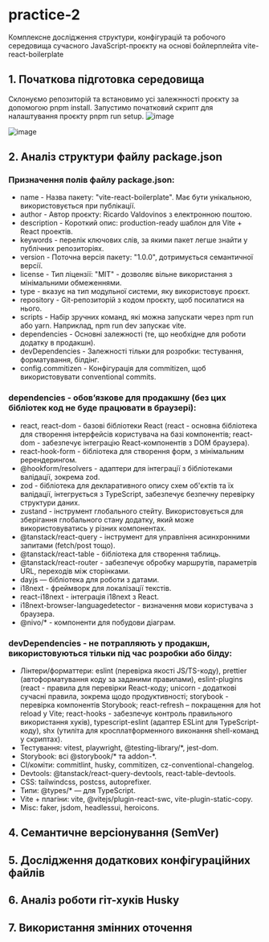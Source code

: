 # practice-2
Комплексне дослідження структури, конфігурацій та робочого середовища сучасного JavaScript-проєкту на основі бойлерплейта vite-react-boilerplate

## 1. Початкова підготовка середовища
   
   Склонуємо репозиторій та встановимо усі залежнності проєкту за допомогою pnpm install. Запустимо початковий скрипт для налаштування проєкту pnpm run setup.
  ![image](https://github.com/user-attachments/assets/b3b60ffb-6bb1-4c6a-8596-49edc4a6684f)
  
  ![image](https://github.com/user-attachments/assets/7f502ef6-a7ab-4c83-abca-cefdc9185992)
   
## 2. Аналіз структури файлу package.json

   ### Призначення полів файлу package.json:
   - name - Назва пакету: "vite-react-boilerplate". Має бути унікальною, використовується при публікації.
   - author - Автор проєкту: Ricardo Valdovinos з електронною поштою.
   - description - Короткий опис: production-ready шаблон для Vite + React проектів.
   - keywords - перелік ключових слів, за якими пакет легше знайти у публічних репозиторіях.
   - version - Поточна версія пакету: "1.0.0", дотримується семантичної версії.
   - license - Тип ліцензії: "MIT" - дозволяє вільне використання з мінімальними обмеженнями.
   - type - вказує на тип модульної системи, яку використовує проєкт.
   - repository - Git-репозиторій з кодом проєкту, щоб посилатися на нього.
   - scripts - Набір зручних команд, які можна запускати через npm run або yarn. Наприклад, npm run dev запускає vite.
   - dependencies - Основні залежності (те, що необхідне для роботи додатку в продакшн).
   - devDependencies - Залежності тільки для розробки: тестування, форматування, білдінг.
   - config.commitizen - Конфігурація для commitizen, щоб використовувати conventional commits.

   ### dependencies - обов’язкове для продакшну (без цих бібліотек код не буде працювати в браузері):
   - react, react-dom - базові бібліотеки React (react - основна бібліотека для створення інтерфейсів користувача на базі компонентів; react-dom - забезпечує інтеграцію React-компонентів з DOM браузера).
   - react-hook-form - бібліотека для створення форм, з мінімальним ререндерингом.
   - @hookform/resolvers - адаптери для інтеграції з бібліотеками валідації, зокрема zod.
   - zod - бібліотека для декларативного опису схем об'єктів та їх валідації, інтегрується з TypeScript, забезпечує безпечну перевірку структури даних.
   - zustand - інструмент глобального стейту. Використовується для  зберігання глобального стану додатку, який може використовуватись у різних компонентах.
   - @tanstack/react-query - інструмент для управління асинхронними запитами (fetch/post тощо).
   - @tanstack/react-table - бібліотека для створення таблиць.
   - @tanstack/react-router - забезпечує обробку маршрутів, параметрів URL, переходів між сторінками.
   - dayjs — бібліотека для роботи з датами.
   - i18next - фреймворк для локалізації текстів.
   - react-i18next - інтеграція i18next з React.
   - i18next-browser-languagedetector - визначення мови користувача з браузера.
   - @nivo/* - компоненти для побудови діаграм.

   ### devDependencies - не потрапляють у продакшн, використовуються тільки під час розробки або білду:
   - Лінтери/форматтери: eslint (перевірка якості JS/TS-коду), prettier (автоформатування коду за заданими правилами), eslint-plugins (react - правила для перевірки React-коду; unicorn - додаткові сучасні правила, зокрема щодо продуктивності; storybook - перевірка компонентів Storybook; react-refresh – покращення для hot reload у Vite; react-hooks - забезпечує контроль правильного використання хуків), typescript-eslint (адаптер ESLint для TypeScript-коду), shx (утиліта для кросплатформенного виконання shell-команд у скриптах).
   - Тестування: vitest, playwright, @testing-library/*, jest-dom.
   - Storybook: всі @storybook/* та addon-*.
   - CI/коміти: commitlint, husky, commitizen, cz-conventional-changelog.
   - Devtools: @tanstack/react-query-devtools, react-table-devtools.
   - CSS: tailwindcss, postcss, autoprefixer.
   - Типи: @types/* — для TypeScript.
   - Vite + плагіни: vite, @vitejs/plugin-react-swc, vite-plugin-static-copy.
   - Misc: faker, jsdom, headlessui, heroicons.
   
## 4. Семантичне версіонування (SemVer)
   
## 5. Дослідження додаткових конфігураційних файлів
   
## 6. Аналіз роботи гіт-хуків Husky
   
## 7. Використання змінних оточення
   
